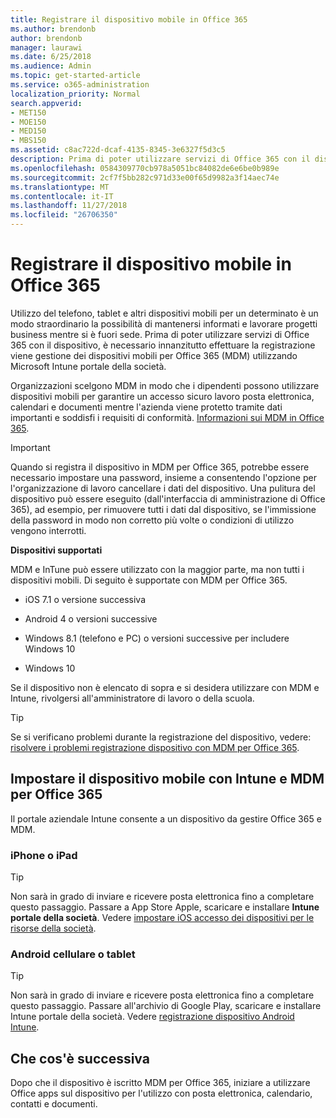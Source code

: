 ```yaml
---
title: Registrare il dispositivo mobile in Office 365
ms.author: brendonb
author: brendonb
manager: laurawi
ms.date: 6/25/2018
ms.audience: Admin
ms.topic: get-started-article
ms.service: o365-administration
localization_priority: Normal
search.appverid:
- MET150
- MOE150
- MED150
- MBS150
ms.assetid: c8ac722d-dcaf-4135-8345-3e6327f5d3c5
description: Prima di poter utilizzare servizi di Office 365 con il dispositivo, potrebbe essere necessario eseguire la procedura seguente per registrarsi nella gestione dei dispositivi mobili per Office 365 (MDM). A tale scopo quando si aggiunge il lavoro o scuola account di posta elettronica sul dispositivo per la prima volta.
ms.openlocfilehash: 0584309770cb978a5051bc84082de6e6be0b989e
ms.sourcegitcommit: 2cf7f5bb282c971d33e00f65d9982a3f14aec74e
ms.translationtype: MT
ms.contentlocale: it-IT
ms.lasthandoff: 11/27/2018
ms.locfileid: "26706350"
---
```

# <a name="enroll-your-mobile-device-in-office-365"></a>Registrare il dispositivo mobile in Office 365

Utilizzo del telefono, tablet e altri dispositivi mobili per un determinato è un modo straordinario la possibilità di mantenersi informati e lavorare progetti business mentre si è fuori sede. Prima di poter utilizzare servizi di Office 365 con il dispositivo, è necessario innanzitutto effettuare la registrazione viene gestione dei dispositivi mobili per Office 365 (MDM) utilizzando Microsoft Intune portale della società.
  
Organizzazioni scelgono MDM in modo che i dipendenti possono utilizzare dispositivi mobili per garantire un accesso sicuro lavoro posta elettronica, calendari e documenti mentre l'azienda viene protetto tramite dati importanti e soddisfi i requisiti di conformità. [Informazioni sui MDM in Office 365](https://support.office.com/article/overview-of-mobile-device-management-mdm-for-office-365-faa7d8e5-645d-4d59-839c-c8d4c1869e4a).
  
> [!IMPORTANT]
> Quando si registra il dispositivo in MDM per Office 365, potrebbe essere necessario impostare una password, insieme a consentendo l'opzione per l'organizzazione di lavoro cancellare i dati del dispositivo. Una pulitura del dispositivo può essere eseguito (dall'interfaccia di amministrazione di Office 365), ad esempio, per rimuovere tutti i dati dal dispositivo, se l'immissione della password in modo non corretto più volte o condizioni di utilizzo vengono interrotti. 
  
 **Dispositivi supportati**
  
MDM e InTune può essere utilizzato con la maggior parte, ma non tutti i dispositivi mobili. Di seguito è supportate con MDM per Office 365.
  
- iOS 7.1 o versione successiva
    
- Android 4 o versioni successive
    
- Windows 8.1 (telefono e PC) o versioni successive per includere Windows 10
    
- Windows 10
    
Se il dispositivo non è elencato di sopra e si desidera utilizzare con MDM e Intune, rivolgersi all'amministratore di lavoro o della scuola.
  
> [!TIP]
> Se si verificano problemi durante la registrazione del dispositivo, vedere: [risolvere i problemi registrazione dispositivo con MDM per Office 365](https://support.office.com/article/Troubleshoot-device-enrollment-with-MDM-for-Office-365-c863b2bf-45f3-483a-ba05-29fc7f4d6434). 
  
## <a name="set-up-your-mobile-device-with-intune-and-mdm-for-office-365"></a>Impostare il dispositivo mobile con Intune e MDM per Office 365

Il portale aziendale Intune consente a un dispositivo da gestire Office 365 e MDM.
  
### <a name="iphone-or-ipad"></a>iPhone o iPad

> [!TIP]
> Non sarà in grado di inviare e ricevere posta elettronica fino a completare questo passaggio. Passare a App Store Apple, scaricare e installare **Intune portale della società**. Vedere [impostare iOS accesso dei dispositivi per le risorse della società](https://docs.microsoft.com/intune-user-help/enroll-your-device-in-intune-ios). 
    
### <a name="android-phone-or-tablet"></a>Android cellulare o tablet

> [!TIP]
> Non sarà in grado di inviare e ricevere posta elettronica fino a completare questo passaggio. Passare all'archivio di Google Play, scaricare e installare Intune portale della società. Vedere [registrazione dispositivo Android Intune](https://docs.microsoft.com/intune-user-help/enroll-your-device-in-intune-android). 
    
## <a name="whats-next"></a>Che cos'è successiva

Dopo che il dispositivo è iscritto MDM per Office 365, iniziare a utilizzare Office apps sul dispositivo per l'utilizzo con posta elettronica, calendario, contatti e documenti.
  

